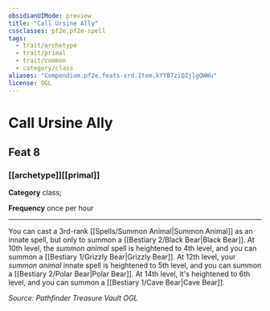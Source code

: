 ```yaml
---
obsidianUIMode: preview
title: "Call Ursine Ally"
cssclasses: pf2e,pf2e-spell
tags:
  - trait/archetype
  - trait/primal
  - trait/common
  - category/class
aliases: "Compendium.pf2e.feats-srd.Item.kYYB7ziQZjlgQWWu"
license: OGL
---
```

# Call Ursine Ally
## Feat 8
### [[archetype]][[primal]]

**Category** class; 




**Frequency** once per hour

* * *

You can cast a 3rd-rank [[Spells/Summon Animal|Summon Animal]] as an innate spell, but only to summon a [[Bestiary 2/Black Bear|Black Bear]]. At 10th level, the _summon animal_ spell is heightened to 4th level, and you can summon a [[Bestiary 1/Grizzly Bear|Grizzly Bear]]. At 12th level, your _summon animal_ innate spell is heightened to 5th level, and you can summon a [[Bestiary 2/Polar Bear|Polar Bear]]. At 14th level, it's heightened to 6th level, and you can summon a [[Bestiary 1/Cave Bear|Cave Bear]].

*Source: Pathfinder Treasure Vault*
*OGL*